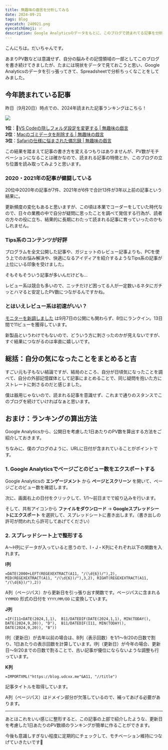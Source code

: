 ```yaml
---
title: 無趣味の戯言を分析してみる
date: 2024-09-21
tags: Blog
eyecatch: 240921.png
eyecatchEmoji: 📈
description: Google Analyticsのデータをもとに、このブログで読まれてる記事を分析してみました
---
```


こんにちは。だいちゃんです。

あまりPV数などは意識せず、自分の脳みその記憶領域の一部としてこのブログを書き続けてきましたが、たまには現状をデータで見ておこうと思い、Google Analyticsのデータを引っ張ってきて、Spreadsheetで分析ちっくなことをしてみました。

## 今年読まれている記事

昨日（9月20日）時点での、2024年読まれた記事ランキングはこちら！

![](/images/240921.png)

**1位**：👑[VS Codeの隠しフォルダ設定を変更する | 無趣味の戯言](https://blog.udcxx.me/article/200408/vscode-files-exclude/)    
**2位**：[Macのゴミデータを削除する | 無趣味の戯言](https://blog.udcxx.me/article/200129/bastard-files/)    
**3位**：[Safariの仕様に悩まされた備忘録 | 無趣味の戯言](https://blog.udcxx.me/article/201207/safari-specification/)

この結果を踏まえて記事の書き方を変えるつもりはありませんが、PV数がモチベーションになることは確かなので、読まれる記事の特徴とか、このブログの立ち位置を読み取ってみようと思います。

### 2020・2021年の記事が健闘している

20位中2020年の記事が7件、2021年が6件で合計13件が3年以上前の記事という結果に。

更新頻度の変化もあると思いますが、この頃は本業でコーダーをしていた時代なので、日々の業務の中で自分が疑問に思ったことを調べて発信する行為が、読者の方々の役に立ち、結果的に長期にわたって読まれる記事に育っていったのかもしれません。

### Tips系のコンテンツが好評

プログラムを全文公開した記事や、ガジェットのレビュー記事よりも、PCを使う上でのお悩み解決や、快適になるアイディアを紹介するようなTips系の記事が上位にいる印象を受けました。

そもそもそういう記事が多いんだけども...

レビュー系は競合も多いので、ニッチだけど困ってる人が一定数いるネタにガチッとハマると安定したPV数につながるんですかね。

### とはいえレビュー系は初速がいい？

[モニターを新調しました](https://blog.udcxx.me/article/240907/hp-z23n-g2/) は9月7日の公開にも関わらず、8位にランクイン。13日間で11ビューを獲得しています。

新製品というわけでもないので、どういう方に刺さったのかが見えないですが、すぐ結果につながるのは率直に嬉しいです。

## 総括：自分の気になったことをまとめると吉

すごい元も子もない結論ですが、結局のところ、自分が日頃気になったことを調べて、自分の外部記憶媒体として記事にまとめることで、同じ疑問を抱いた方にストレートに刺さるのだと感じました。

僕は器用じゃないので、読まれる記事を意識せず、これまで通りのスタンスでこのブログを続けていければなぁと思います。

## おまけ：ランキングの算出方法

Google Analyticsから、公開日を考慮した1日あたりのPV数を算出する方法をご紹介しておきます。

ちなみに、僕のブログのように、URLに日付が含まれていることがポイントです。

### 1. Google Analyticsでページごとのビュー数をエクスポートする

Google Analyticsの **エンゲージメント** から **ページとスクリーン** を開いて、ページごとのビュー数を確認します。

次に、画面右上の日付をクリックして、1/1～前日までで絞り込みを行います。

そして、共有アイコンから **ファイルをダウンロード** → **Googleスプレッドシートにエクスポート** を選択して、スプレッドシートに書き出します。（書き出しの許可が問われたら許可してあげてください）

### 2. スプレッドシート上で整形する

A～H列にデータが入っていると思うので、I・J・K列にそれぞれ以下の関数を入れます。

**I列**

```
=DATE(2000+LEFT(REGEXEXTRACT(A11, "/(\d{6})/"),2), MID(REGEXEXTRACT(A11, "/(\d{6})/"),3,2), RIGHT(REGEXEXTRACT(A11, "/(\d{6})/"),2))
```

A列（ページパス）から更新日を引っ張り出す関数です。ページパスに含まれる `YYMMDD` 形式の日付を `YYYY/MM/DD` に変換しています。

**J列**

```
=IF(I11<DATE(2024,1,1),  B11/DATEDIF(DATE(2024,1,1), MIN(TODAY(), DATE(2024,9,20)), "D"),  B11/DATEDIF(I11, MIN(TODAY(), DATE(2024,9,20)), "B"))
```

I列（更新日）が去年以前の場合は、B列（表示回数）を1/1～9/20の日数で割り、1日あたりの表示回数を計算しています。I列（更新日）が今年の場合、更新日～9/20までの日数で割ることで、古い記事が優位にならないような調整も行っています。

**K列**

```
=IMPORTXML("https://blog.udcxx.me"&A11, "//title")
```

記事タイトルを取得しています。

A列（ページパス）はドメイン部分が欠落しているので、補ってあげる必要があります。

---

あとはこれをいい感じに整形すると、この記事の上部で紹介したような、更新日を考慮した1日あたりのPV数順のランキングが簡単に作ることができます。

今後も意識しすぎない程度に定期的にチェックして、モチベーション維持につなげていきたいです💪